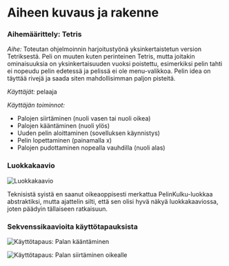 # Aiheen kuvaus ja rakenne

### Aihemäärittely: Tetris

_Aihe:_ Toteutan ohjelmoinnin harjoitustyönä yksinkertaistetun version Tetriksestä. Peli on muuten kuten perinteinen Tetris, mutta joitakin ominaisuuksia on yksinkertaisuuden vuoksi poistettu, esimerkiksi pelin tahti ei nopeudu pelin edetessä ja pelissä ei ole menu-valikkoa. Pelin idea on täyttää rivejä ja saada siten mahdollisimman paljon pisteitä. 

_Käyttäjät:_ pelaaja

_Käyttäjän toiminnot:_ 
- Palojen siirtäminen (nuoli vasen tai nuoli oikea)
- Palojen kääntäminen (nuoli ylös)
- Uuden pelin aloittaminen (sovelluksen käynnistys)
- Pelin lopettaminen (painamalla x)
- Palojen pudottaminen nopealla vauhdilla (nuoli alas)


### Luokkakaavio


![Luokkakaavio](https://yuml.me/9b35a18b)

Teknisistä syistä en saanut oikeaoppisesti merkattua PelinKulku-luokkaa abstraktiksi, mutta ajattelin silti, että sen olisi hyvä näkyä luokkakaaviossa, joten päädyin tällaiseen ratkaisuun. 

### Sekvenssikaavioita käyttötapauksista


![Käyttötapaus: Palan kääntäminen](https://www.websequencediagrams.com/cgi-bin/cdraw?lz=dGl0bGUgS8OkeXR0w7Z0YXBhdXM6IFBhbGFuIGvDpMOkbnTDpG1pbmVuCk1haW4gLT4gVGV0cmlzOiBuZXcABQcoKQAMEXJ1bigpCgAlBiAtPiBOYXBwYWltaXN0b25LdXVudGVsaWphAD8GAAYWADILUGVsaWxhdXQAKQcABgkoKQoAEgkAgRIIb21pbm8AgRMKAAoFAIEVCwBwGFZLX1VQCgCBEBYAgWkMdACBeAUua2Fhbm5hAIFVDQCBGgtwAIEoCAAeCgCBEBh0AIErCC5zZXVyYWF2YUthYW5ub3MAgjcHAIFKBQCBdQ9yZXR1cm4gdHVsb3MAgXMOAIIeC29ua29UaWxhYSgAIwUsIHgsIHkAgiEPAIEnDG9pc3RhAIImDABBGACBKAoAgUcWAIMiC21lcmtpdHNlADMkcmVwYWludCgp&s=napkin)


![Käyttötapaus: Palan siirtäminen oikealle](https://www.websequencediagrams.com/cgi-bin/cdraw?lz=dGl0bGUgS8OkeXR0w7Z0YXBhdXM6IFBhbGFuIHNpaXJ0w6RtaW5lbiBvaWtlYWxsZQpNYWluIC0-IFRldHJpczogbmV3AAUHKCkADBFydW4oKQoAJQYgLT4gTmFwcGFpbWlzdG9uS3V1bnRlbGlqYQA_BgAGFgAyC1BlbGlsYXV0ACkHAAYJKCkKABIJAIESCG9taW5vAIETCgAKBQCBFQsAcBhWS19SSUdIVAoAgRMWAIFsDHQAgXsFLmxpaWt1TwCCFgcAgV8NAIEkC3AAgTIILnNpaXJyYQAlCwCBIhh0AIE9CC5zZXVyYWF2YUthYW5ub3MAgkkHAIFcBQCCBw9yZXR1cm4gdHVsb3MAggUOAIIwC29ua29UaWxhYSgAIwUsIHgsIHkAgjMPAIEvDG9pc3RhAII4DABBGHgrKwBcGW1lcmtpdHNlACQkcmVwYWludACDQhQAhE4FAIFeBwCDXQg&s=napkin)
